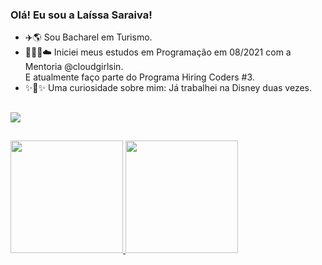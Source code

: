  ### Olá! Eu sou a Laíssa Saraiva!

- ✈️🌎 Sou Bacharel em Turismo.
- 👩🏽‍💻☁️ Iniciei meus estudos em Programação em 08/2021 com a Mentoria @cloudgirlsin.<br>E atualmente faço parte do Programa Hiring Coders #3.
- ✨🏰✨ Uma curiosidade sobre mim: Já trabalhei na Disney duas vezes.
##
<a href="https://www.linkedin.com/in/laissasc" target="_blank"><img src="https://img.shields.io/badge/-LinkedIn-%230077B5?style=for-the-badge&logo=linkedin&logoColor=white" target="_blank"></a>
##
<div>
  <a href="https://github.com/LaissaSaraiva">
  <img height="180em" src="https://github-readme-stats.vercel.app/api?username=LaissaSaraiva&show_icons=true&theme=dracula&include_all_commits=true&count_private=true"/>
  <img height="180em" src="https://github-readme-stats.vercel.app/api/top-langs/?username=LaissaSaraiva&layout=compact&langs_count=7&theme=dracula"/>
</div>
